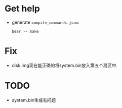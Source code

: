 # Get help

- generate `compile_commands.json`:
  ```shell
  bear -- make
  ```


# Fix
- disk.img现在能正确的将system.bin放入第五个扇区中.

# TODO

- system.bin生成有问题
